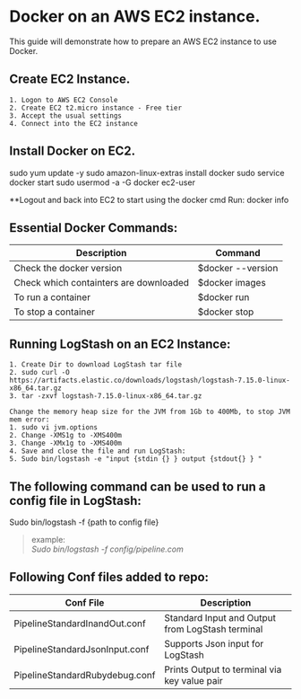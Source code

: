 # Docker on an AWS EC2 instance.

This guide will demonstrate how to prepare an AWS EC2 instance to use Docker.

## Create EC2 Instance.
	1. Logon to AWS EC2 Console
	2. Create EC2 t2.micro instance - Free tier
	3. Accept the usual settings
	4. Connect into the EC2 instance

## Install Docker on EC2.


sudo yum update -y
sudo amazon-linux-extras install docker
sudo service docker start
sudo usermod -a -G docker ec2-user

**Logout and back into EC2 to start using the docker cmd
Run: docker info

## Essential Docker Commands:

| Description                                         | Command       |
| -------------                                       | ------------- |
| Check the docker version                            | $docker --version  |
| Check which containters are downloaded              | $docker images  |
| To run a container                                  | $docker run |
| To stop a container                                 | $docker stop  |

## Running LogStash on an EC2 Instance:

	1. Create Dir to download LogStash tar file
	2. sudo curl -O  https://artifacts.elastic.co/downloads/logstash/logstash-7.15.0-linux-x86_64.tar.gz
	3. tar -zxvf logstash-7.15.0-linux-x86_64.tar.gz
	
	Change the memory heap size for the JVM from 1Gb to 400Mb, to stop JVM mem error:
	1. sudo vi jvm.options
	2. Change -XMS1g to -XMS400m
	3. Change -XMx1g to -XMS400m
	4. Save and close the file and run LogStash:
	5. Sudo bin/logstash -e "input {stdin {} } output {stdout{} } "

## The following command can be used to run a config file in LogStash:

Sudo bin/logstash -f {path to config file} <br />
>example: <br />
>*Sudo bin/logstash -f config/pipeline.com*

## Following Conf files added to repo:

| Conf File                                           | Description       |
| -------------                                       | ------------- |
| PipelineStandardInandOut.conf                       | Standard Input and Output from LogStash terminal  |
| PipelineStandardJsonInput.conf                      | Supports Json input for LogStash |
| PipelineStandardRubydebug.conf                      | Prints Output to terminal via key value pair  |
